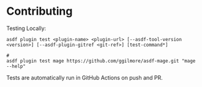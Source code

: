# Contributing

Testing Locally:

```shell
asdf plugin test <plugin-name> <plugin-url> [--asdf-tool-version <version>] [--asdf-plugin-gitref <git-ref>] [test-command*]

#
asdf plugin test mage https://github.com/ggilmore/asdf-mage.git "mage --help"
```

Tests are automatically run in GitHub Actions on push and PR.
